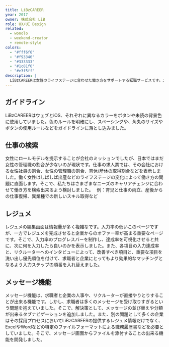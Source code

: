 ```yaml
---
title: LiBzCAREER
year: 2017
owner: 株式会社 LiB
role: UX/UI Design
related:
  - wonolo
  - weekend-creator
  - remote-style
colors:
  - "#fff6f6"
  - "#f93346"
  - "#333333"
  - "#1c81f6"
  - "#e3f5ff"
description: |
  LiBzCAREERは女性のライフステージに合わせた働き方をサポートする転職サービスです。二番目のデザイナーとして入社し、リニューアルとプロダクトの改善を行いました。私が入社した時にはサービス開始から2年が経っており、人も増えてきていましたがデザインガイドがなかったため、リニューアルの段階でガイドラインの制作を行いました。
---
```


## ガイドライン

LiBzCAREERはウェブとiOS、それぞれに異なるカラーをボタンや未読の背景色に使用していました。色のルールを明確にし、スペーシングや、角丸のサイズやボタンの使用ルールなどをガイドラインに落とし込みました。

<work-media name="guideline.jpg" alt="デザインガイドライン" />

## 仕事の検索

女性にロールモデルを提示することが会社のミッションでしたが、日本ではまだ女性の管理職の割合が少ないのが現状です。仕事の求人票では、その会社における女性社員の割合、女性の管理職の割合、育休/産休の取得割合などを表示しました。働く女性はしばしば出産などのライフステージの変化によって働き方の問題に直面します。そこで、私たちはさまざまなニーズのキャリアチェンジに合わせて働き方を検索出来るよう検討しました。　
例：育児と仕事の両立、産後からの仕事復帰、異業種での新しいスキル取得など

<work-media name="search.jpg" alt="仕事の検索" />

## レジュメ

レジュメの編集画面は情報量が多く複雑なです。入力率の低いこのページですが、一方でレジュメを完成させると企業からのオファー率が高まる重要なページです。そこで、入力率のプログレスバーを制作し、達成率を可視化させると共に、次に何を入力したら良いのかを表示しました。また、各項目の入力達成率と、リクルーターへのインタビューによって、改善すべき項目と、重要な項目を洗い出し優先順位を付けて、求職者と企業にとってもより効果的なマッチングとなるよう入力ステップの順番を入れ替えました。

<work-media name="resume.jpg" alt="レジュメ" />

## メッセージ機能

メッセージ機能は、求職者と企業の人事や、リクルーターが直接やりとりすることが出来る機能です。しかし、求職者は多くのメッセージを受け取りすぎるという問題を抱えていました。そこで、解決策として、メッセージの並び替えや分類が出来るタブナビゲーションを追加しました。また、別の問題として多くの企業はその採用プロセスにおいてLiBzCAREERの提供するレジュメ情報だけでなく、ExcelやWordなどの特定のファイルフォーマットによる職務履歴書などを必要としていました。そこで、メッセージ画面からファイルを添付することの出来る機能を開発しました。

<work-media name="message.jpg" alt="メッセージ機能" />
